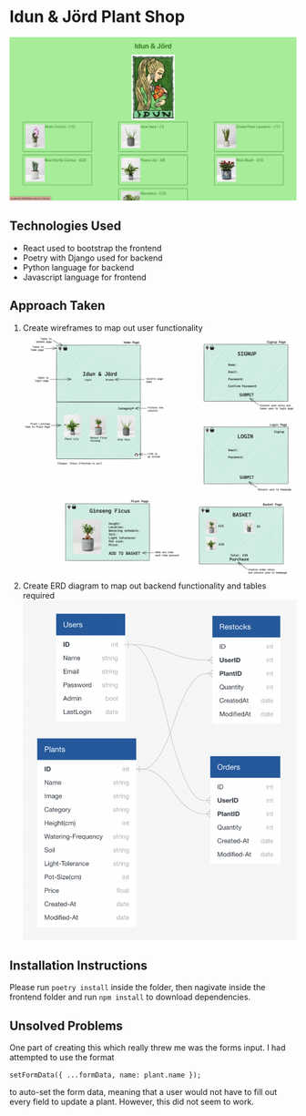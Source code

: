 # Idun & Jörd Plant Shop

![Homepage Screenshot](Screenshot.png)

## Technologies Used

- React used to bootstrap the frontend
- Poetry with Django used for backend
- Python language for backend
- Javascript language for frontend

## Approach Taken

1. Create wireframes to map out user functionality
   ![Wireframes Screenshot](Wireframes.png)
2. Create ERD diagram to map out backend functionality and tables required
   ![ERD Diagrams](ERD.png)

## Installation Instructions

Please run `poetry install` inside the folder, then nagivate inside the frontend folder and run `npm install` to download dependencies.

## Unsolved Problems

One part of creating this which really threw me was the forms input. I had attempted to use the format

```
setFormData({ ...formData, name: plant.name });
```

to auto-set the form data, meaning that a user would not have to fill out every field to update a plant. However, this did not seem to work.

